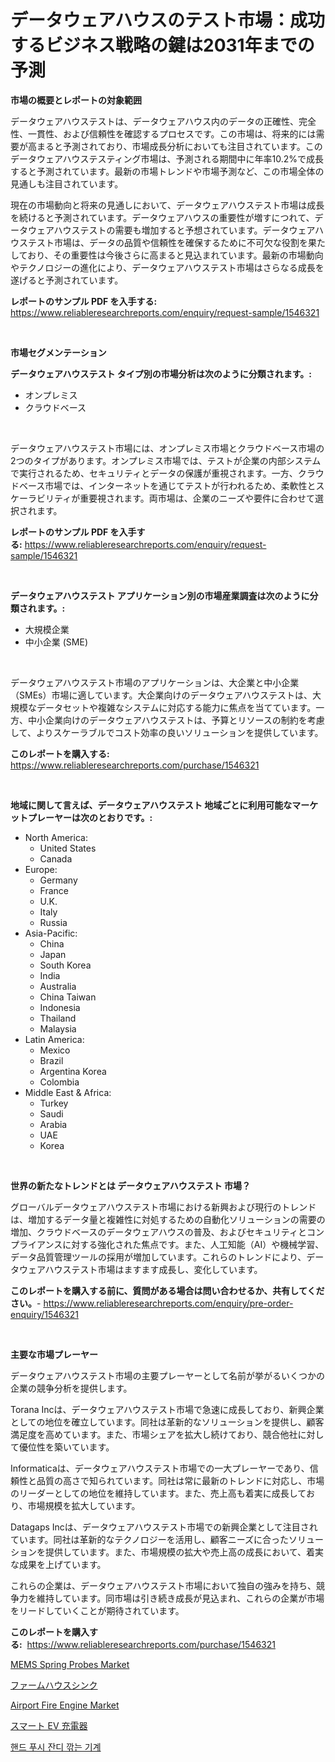<p><h1>データウェアハウスのテスト市場：成功するビジネス戦略の鍵は2031年までの予測</h1></p><p><strong>市場の概要とレポートの対象範囲</strong></p>
<p><p>データウェアハウステストは、データウェアハウス内のデータの正確性、完全性、一貫性、および信頼性を確認するプロセスです。この市場は、将来的には需要が高まると予測されており、市場成長分析においても注目されています。このデータウェアハウステスティング市場は、予測される期間中に年率10.2%で成長すると予測されています。最新の市場トレンドや市場予測など、この市場全体の見通しも注目されています。</p><p>現在の市場動向と将来の見通しにおいて、データウェアハウステスト市場は成長を続けると予測されています。データウェアハウスの重要性が増すにつれて、データウェアハウステストの需要も増加すると予想されています。データウェアハウステスト市場は、データの品質や信頼性を確保するために不可欠な役割を果たしており、その重要性は今後さらに高まると見込まれています。最新の市場動向やテクノロジーの進化により、データウェアハウステスト市場はさらなる成長を遂げると予測されています。</p></p>
<p><strong>レポートのサンプル PDF を入手する:</strong> <a href="https://www.reliableresearchreports.com/enquiry/request-sample/1546321">https://www.reliableresearchreports.com/enquiry/request-sample/1546321</a></p>
<p>&nbsp;</p>
<p><strong>市場セグメンテーション</strong></p>
<p><strong>データウェアハウステスト タイプ別の市場分析は次のように分類されます。:</strong></p>
<p><ul><li>オンプレミス</li><li>クラウドベース</li></ul></p>
<p>&nbsp;</p>
<p><p>データウェアハウステスト市場には、オンプレミス市場とクラウドベース市場の2つのタイプがあります。オンプレミス市場では、テストが企業の内部システムで実行されるため、セキュリティとデータの保護が重視されます。一方、クラウドベース市場では、インターネットを通じてテストが行われるため、柔軟性とスケーラビリティが重要視されます。両市場は、企業のニーズや要件に合わせて選択されます。</p></p>
<p><strong>レポートのサンプル PDF を入手する:</strong>&nbsp;<a href="https://www.reliableresearchreports.com/enquiry/request-sample/1546321">https://www.reliableresearchreports.com/enquiry/request-sample/1546321</a></p>
<p>&nbsp;</p>
<p><strong> データウェアハウステスト アプリケーション別の市場産業調査は次のように分類されます。:</strong></p>
<p><ul><li>大規模企業</li><li>中小企業 (SME)</li></ul></p>
<p>&nbsp;</p>
<p><p>データウェアハウステスト市場のアプリケーションは、大企業と中小企業（SMEs）市場に適しています。大企業向けのデータウェアハウステストは、大規模なデータセットや複雑なシステムに対応する能力に焦点を当てています。一方、中小企業向けのデータウェアハウステストは、予算とリソースの制約を考慮して、よりスケーラブルでコスト効率の良いソリューションを提供しています。</p></p>
<p><strong>このレポートを購入する:</strong>&nbsp; <a href="https://www.reliableresearchreports.com/purchase/1546321">https://www.reliableresearchreports.com/purchase/1546321</a></p>
<p>&nbsp;</p>
<p><strong>地域に関して言えば、データウェアハウステスト 地域ごとに利用可能なマーケットプレーヤーは次のとおりです。:</strong></p>
<p><ul>
    <li>
        North America:
        <ul>
            <li>United States</li>
            <li>Canada</li>
        </ul>
    </li>
    <li>
        Europe:
        <ul>
            <li>Germany</li>
            <li>France</li>
            <li>U.K.</li>
            <li>Italy</li>
            <li>Russia</li>
        </ul>
    </li>
    <li>
        Asia-Pacific:
        <ul>
            <li>China</li>
            <li>Japan</li>
            <li>South Korea</li>
            <li>India</li>
            <li>Australia</li>
            <li>China Taiwan</li>
            <li>Indonesia</li>
            <li>Thailand</li>
            <li>Malaysia</li>
        </ul>
    </li>
    <li>
        Latin America:
        <ul>
            <li>Mexico</li>
            <li>Brazil</li>
            <li>Argentina Korea</li>
            <li>Colombia</li>
        </ul>
    </li>
    <li>
        Middle East & Africa:
        <ul>
            <li>Turkey</li>
            <li>Saudi</li>
            <li>Arabia</li>
            <li>UAE</li>
            <li>Korea</li>
        </ul>
    </li>
    </ul></p>
<p>&nbsp;</p>
<p><strong>世界の新たなトレンドとは データウェアハウステスト 市場？</strong></p>
<p><p>グローバルデータウェアハウステスト市場における新興および現行のトレンドは、増加するデータ量と複雑性に対処するための自動化ソリューションの需要の増加、クラウドベースのデータウェアハウスの普及、およびセキュリティとコンプライアンスに対する強化された焦点です。また、人工知能（AI）や機械学習、データ品質管理ツールの採用が増加しています。これらのトレンドにより、データウェアハウステスト市場はますます成長し、変化しています。</p></p>
<p><strong>このレポートを購入する前に、質問がある場合は問い合わせるか、共有してください。</strong>- <a href="https://www.reliableresearchreports.com/enquiry/pre-order-enquiry/1546321">https://www.reliableresearchreports.com/enquiry/pre-order-enquiry/1546321</a></p>
<p>&nbsp;</p>
<p><strong>主要な市場プレーヤー</strong></p>
<p><p>データウェアハウステスト市場の主要プレーヤーとして名前が挙がるいくつかの企業の競争分析を提供します。</p><p>Torana Incは、データウェアハウステスト市場で急速に成長しており、新興企業としての地位を確立しています。同社は革新的なソリューションを提供し、顧客満足度を高めています。また、市場シェアを拡大し続けており、競合他社に対して優位性を築いています。</p><p>Informaticaは、データウェアハウステスト市場での一大プレーヤーであり、信頼性と品質の高さで知られています。同社は常に最新のトレンドに対応し、市場のリーダーとしての地位を維持しています。また、売上高も着実に成長しており、市場規模を拡大しています。</p><p>Datagaps Incは、データウェアハウステスト市場での新興企業として注目されています。同社は革新的なテクノロジーを活用し、顧客ニーズに合ったソリューションを提供しています。また、市場規模の拡大や売上高の成長において、着実な成果を上げています。</p><p>これらの企業は、データウェアハウステスト市場において独自の強みを持ち、競争力を維持しています。同市場は引き続き成長が見込まれ、これらの企業が市場をリードしていくことが期待されています。</p></p>
<p><strong>このレポートを購入する:</strong>&nbsp;&nbsp;<a href="https://www.reliableresearchreports.com/purchase/1546321">https://www.reliableresearchreports.com/purchase/1546321</a></p>
<p><p><a href="https://github.com/luckyshygirl/Market-Research-Report-List-3/blob/main/mems-spring-probes-market.md">MEMS Spring Probes Market</a></p><p><a href="https://medium.com/@a.d.michael1/%E3%83%95%E3%82%A1%E3%83%BC%E3%83%A0%E3%83%8F%E3%82%A6%E3%82%B9%E3%82%B7%E3%83%B3%E3%82%AF%E5%B8%82%E5%A0%B4%E3%81%AE%E6%B4%9E%E5%AF%9F-%E5%B8%82%E5%A0%B4%E5%8B%95%E5%90%91-%E6%88%90%E9%95%B7-2024%E5%B9%B4%E3%81%8B%E3%82%892031%E5%B9%B4%E3%81%BE%E3%81%A7%E3%81%AE%E4%BA%88%E6%B8%AC-e7adc8eb525d">ファームハウスシンク</a></p><p><a href="https://issuu.com/reportprime-2/docs/airport-fire-engine-market-size-2030.pptx">Airport Fire Engine Market</a></p><p><a href="https://github.com/mohamedbakry57/Market-Research-Report-List-3/blob/main/247106113375.md">スマート EV 充電器</a></p><p><a href="https://github.com/KellyLyncyh543964/Market-Research-Report-List-1/blob/main/702419212240.md">핸드 푸시 잔디 깎는 기계</a></p></p>